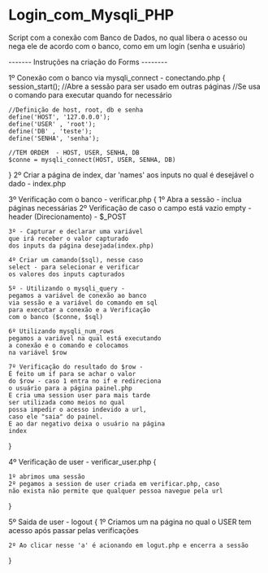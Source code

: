 # Login_com_Mysqli_PHP
Script com a conexão com Banco de Dados, no qual libera o acesso ou nega ele de acordo com o banco, como em um login (senha e usuário)



------- Instruções na criação do Forms --------

1º Conexão com o banco via mysqli_connect - conectando.php
{
    session_start(); //Abre a sessão para ser usado em outras páginas 
    //Se usa o comando para executar quando for necessário

    //Definição de host, root, db e senha
    define('HOST', '127.0.0.0');
    define('USER' , 'root');
    define('DB' , 'teste');
    define('SENHA', 'senha');

    //TEM ORDEM  - HOST, USER, SENHA, DB
    $conne = mysqli_connect(HOST, USER, SENHA, DB)


}
2º Criar a página de index, dar 'names' aos inputs no qual é desejável o dado - index.php

3º Verificação com o banco - verificar.php
{
    1º Abra a sessão - inclua páginas necessárias
    2º Verificação de caso o campo está vazio
    empty - header (Direcionamento) - $_POST

    3º - Capturar e declarar uma variável 
    que irá receber o valor capturado
    dos inputs da página desejada(index.php)

    4º Criar um camando($sql), nesse caso
    select - para selecionar e verificar
    os valores dos inputs capturados

    5º - Utilizando o mysqli_query - 
    pegamos a variável de conexão ao banco
    via sessão e a variável do comando em sql
    para executar a conexão e a Verificação 
    com o banco ($conne, $sql)

    6º Utilizando mysqli_num_rows 
    pegamos a variável na qual está executando
    a conexão e o comando e colocamos 
    na variável $row

    7º Verificação do resultado do $row -
    É feito um if para se achar o valor
    do $row - caso 1 entra no if e redireciona
    o usuário para a página painel.php
    E cria uma session user para mais tarde
    ser utilizada como meios no qual
    possa impedir o acesso indevido a url,
    caso ele "saia" do painel.
    E ao dar negativo deixa o usuário na página
    index
}

4º Verificação de user - verificar_user.php
{

    1º abrimos uma sessão 
    2º pegamos a session de user criada em verificar.php, caso
    não exista não permite que qualquer pessoa navegue pela url
}

5º Saida de user - logout
{ 
    1º Criamos um <a></a> na página no qual o USER
    tem acesso após passar pelas verificações

    2º Ao clicar nesse 'a' é acionando em logut.php e encerra a sessão
}
